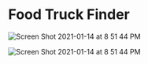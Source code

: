 # Food Truck Finder

![Screen Shot 2021-01-14 at 8 51 44 PM](https://user-images.githubusercontent.com/60681276/104675108-70b0dc00-56aa-11eb-9aba-07c8954638c9.png)

![Screen Shot 2021-01-14 at 8 51 44 PM](https://user-images.githubusercontent.com/60681276/104675361-fd5b9a00-56aa-11eb-9239-6cd4bc1ff5f0.png)


